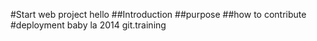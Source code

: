 #Start web project
hello
##Introduction
##purpose
##how to contribute
#deployment
baby
la
2014 git.training
